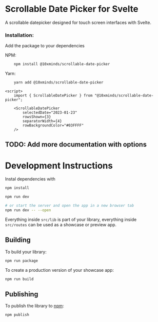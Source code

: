 # Scrollable Date Picker for Svelte

A scrollable datepicker designed for touch screen interfaces with Svelte.

### Installation:

Add the package to your dependencies

NPM:

```bash
    npm install @10xminds/scrollable-date-picker

```

Yarn:

```bash
    yarn add @10xminds/scrollable-date-picker
```

```svelte
<script>
    import { ScrollableDatePicker } from "@10xminds/scrollable-date-picker";

    <ScrollableDatePicker
        selectedDate="2023-01-23"
        rowsShown={3}
        separatorWidth={4}
        rowBackgroundColor="#03FFFF"
    />
```

## TODO: Add more documentation with options

# Development Instructions

Instal dependencies with

```bash
npm install
```

```bash
npm run dev

# or start the server and open the app in a new browser tab
npm run dev -- --open
```

Everything inside `src/lib` is part of your library, everything inside `src/routes` can be used as a showcase or preview app.

## Building

To build your library:

```bash
npm run package
```

To create a production version of your showcase app:

```bash
npm run build
```

## Publishing

To publish the library to [npm](https://www.npmjs.com):

```bash
npm publish
```
